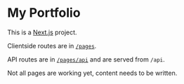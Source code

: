 # My Portfolio

This is a [Next.js](https://nextjs.org) project.

Clientside routes are in [`/pages`](/pages).

API routes are in [`/pages/api`](/pages/api) and are served from `/api`.

Not all pages are working yet, content needs to be written.

